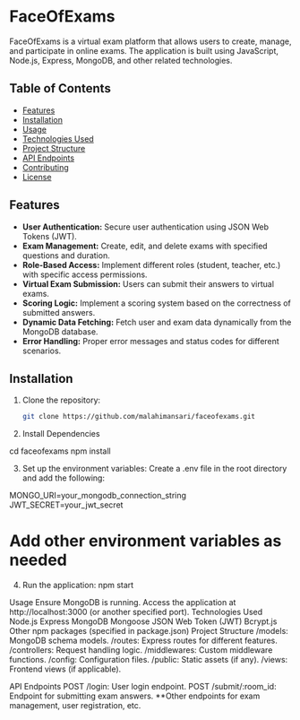 # FaceOfExams

FaceOfExams is a virtual exam platform that allows users to create, manage, and participate in online exams. The application is built using JavaScript, Node.js, Express, MongoDB, and other related technologies.

## Table of Contents

- [Features](#features)
- [Installation](#installation)
- [Usage](#usage)
- [Technologies Used](#technologies-used)
- [Project Structure](#project-structure)
- [API Endpoints](#api-endpoints)
- [Contributing](#contributing)
- [License](#license)

## Features

- **User Authentication:** Secure user authentication using JSON Web Tokens (JWT).
- **Exam Management:** Create, edit, and delete exams with specified questions and duration.
- **Role-Based Access:** Implement different roles (student, teacher, etc.) with specific access permissions.
- **Virtual Exam Submission:** Users can submit their answers to virtual exams.
- **Scoring Logic:** Implement a scoring system based on the correctness of submitted answers.
- **Dynamic Data Fetching:** Fetch user and exam data dynamically from the MongoDB database.
- **Error Handling:** Proper error messages and status codes for different scenarios.

## Installation

1. Clone the repository:

   ```bash
   git clone https://github.com/malahimansari/faceofexams.git

2. Install Dependencies

  cd faceofexams
  npm install   

3. Set up the environment variables:
Create a .env file in the root directory and add the following:

MONGO_URI=your_mongodb_connection_string
JWT_SECRET=your_jwt_secret
# Add other environment variables as needed

4.  Run the application:
npm start

Usage
Ensure MongoDB is running.
Access the application at http://localhost:3000 (or another specified port).
Technologies Used
Node.js
Express
MongoDB
Mongoose
JSON Web Token (JWT)
Bcrypt.js
Other npm packages (specified in package.json)
Project Structure
/models: MongoDB schema models.
/routes: Express routes for different features.
/controllers: Request handling logic.
/middlewares: Custom middleware functions.
/config: Configuration files.
/public: Static assets (if any).
/views: Frontend views (if applicable).

API Endpoints
POST /login: User login endpoint.
POST /submit/:room_id: Endpoint for submitting exam answers.
**Other endpoints for exam management, user registration, etc.

